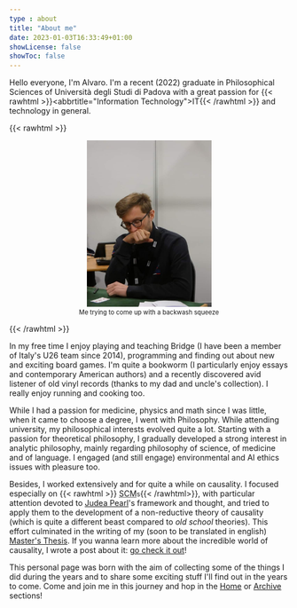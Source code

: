 ```yaml
---
type : about
title: "About me"
date: 2023-01-03T16:33:49+01:00
showLicense: false
showToc: false
---
```


Hello everyone, I'm Alvaro. I'm a recent (2022) graduate in Philosophical Sciences of Università
degli Studi di Padova with a great passion for {{< rawhtml >}}<abbrtitle="Information Technology">IT</abbr>{{< /rawhtml >}}
and technology in general.

{{< rawhtml >}} <figure style="text-align:center;"> <img src="alvaro.jpg" alt="myself" height=300px> <figcaption style="font-size:80%;">Me trying to come up with a backwash squeeze</figcaption></figure>{{< /rawhtml >}}

In my free time I enjoy playing and teaching Bridge (I have been a member of Italy's U26 team since 2014), programming and finding out about new and exciting board games. I'm quite a bookworm (I particularly enjoy
essays and contemporary American authors) and a recently discovered avid listener of old vinyl records (thanks to my dad and uncle's collection). I really enjoy running and cooking too.

While I had a passion for medicine, physics and math since I was little, when it came to choose a degree,
I went with Philosophy. While attending university, my philosophical interests evolved quite a lot. Starting
with a passion for theoretical philosophy, I gradually developed a strong
interest in analytic
philosophy, mainly regarding philosophy of science, of medicine and of
language. I engaged (and still engage) environmental and AI ethics issues with pleasure too.

Besides, I worked extensively
and for quite a while on causality. I focused especially on 
{{< rawhtml >}} <abbr 
 title="Structural Causal Model">SCM</abbr><small>s</small>{{< /rawhtml>}},
  with particular attention devoted to [Judea Pearl](https//:en.wikipedia.org/wiki/Judea_Pearl)'s framework
  and thought,
  and tried to apply them to the development of a non-reductive theory
  of causality (which is quite a different beast compared to
  _old school_ theories). This effort culminated in the writing of my (soon to be translated in english)
  [Master's Thesis](ModelliCausali.pdf). If you wanna learn more about the
  incredible world of causality, I wrote a post about it: [go check it out](/posts/causality)!

This personal page was born with the aim of collecting some of the things I did during the years and to share some exciting stuff I'll find out in the years to come. Come and join me in this journey and hop in the [Home](/) or [Archive](/archives) sections!
